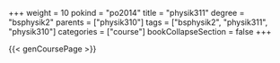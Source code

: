 +++
weight = 10
pokind = "po2014"
title = "physik311"
degree = "bsphysik2"
parents = ["physik310"]
tags = ["bsphysik2", "physik311", "physik310"]
categories = ["course"]
bookCollapseSection = false
+++

{{< genCoursePage >}}

